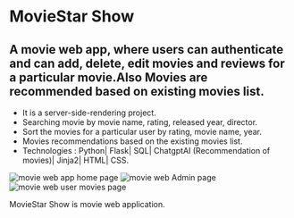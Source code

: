 # MovieStar Show

## A movie web app, where users can authenticate and can add, delete, edit movies and reviews for a particular movie.Also Movies are recommended based on existing movies list.
  * It is a server-side-rendering project.
  * Searching movie by movie name, rating, released year, director.
  * Sort the movies for a particular user by rating, movie name, year.
  * Movies recommendations based on the existing movies list.
  * Technologies : Python| Flask| SQL| ChatgptAI (Recommendation of movies)| Jinja2| HTML| CSS.
    
<img src="https://github.com/SteffanSingh/MovieWebApp-SQL/blob/6ede50f6237acf46f9be8d032e4989ef59bbdbb6/Project%20images/HomePage.png" alt="movie web app home page">

 
<img src="https://github.com/SteffanSingh/MovieWebApp-SQL/blob/d1565b102a8d5009499671ffeb333475c5f8ab00/MovieWebPictures/4.png" alt="movie web Admin page">
<img src="https://github.com/SteffanSingh/MovieWebApp-SQL/blob/d1565b102a8d5009499671ffeb333475c5f8ab00/MovieWebPictures/5.png" alt="movie web user movies page">
 

MovieStar Show is movie web application.
